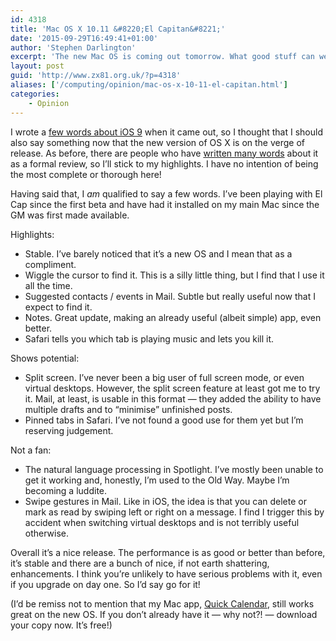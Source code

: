 ```yaml
---
id: 4318
title: 'Mac OS X 10.11 &#8220;El Capitan&#8221;'
date: '2015-09-29T16:49:41+01:00'
author: 'Stephen Darlington'
excerpt: 'The new Mac OS is coming out tomorrow. What good stuff can we expect to see?'
layout: post
guid: 'http://www.zx81.org.uk/?p=4318'
aliases: ['/computing/opinion/mac-os-x-10-11-el-capitan.html']
categories:
    - Opinion
---
```


I wrote a [few words about iOS 9](http://www.zx81.org.uk/computing/opinion/ios-9.html) when it came out, so I thought that I should also say something now that the new version of OS X is on the verge of release. As before, there are people who have [written many words](http://arstechnica.com/apple/2015/09/os-x-10-11-el-capitan-the-ars-technica-review/) about it as a formal review, so I’ll stick to my highlights. I have no intention of being the most complete or thorough here!

Having said that, I *am* qualified to say a few words. I’ve been playing with El Cap since the first beta and have had it installed on my main Mac since the GM was first made available.

Highlights:

- Stable. I’ve barely noticed that it’s a new OS and I mean that as a compliment.
- Wiggle the cursor to find it. This is a silly little thing, but I find that I use it all the time.
- Suggested contacts / events in Mail. Subtle but really useful now that I expect to find it.
- Notes. Great update, making an already useful (albeit simple) app, even better.
- Safari tells you which tab is playing music and lets you kill it.

Shows potential:

- Split screen. I’ve never been a big user of full screen mode, or even virtual desktops. However, the split screen feature at least got me to try it. Mail, at least, is usable in this format — they added the ability to have multiple drafts and to “minimise” unfinished posts.
- Pinned tabs in Safari. I’ve not found a good use for them yet but I’m reserving judgement.

Not a fan:

- The natural language processing in Spotlight. I’ve mostly been unable to get it working and, honestly, I’m used to the Old Way. Maybe I’m becoming a luddite.
- Swipe gestures in Mail. Like in iOS, the idea is that you can delete or mark as read by swiping left or right on a message. I find I trigger this by accident when switching virtual desktops and is not terribly useful otherwise.

Overall it’s a nice release. The performance is as good or better than before, it’s stable and there are a bunch of nice, if not earth shattering, enhancements. I think you’re unlikely to have serious problems with it, even if you upgrade on day one. So I’d say go for it!

(I’d be remiss not to mention that my Mac app, [Quick Calendar](https://itunes.apple.com/us/app/quick-calendar/id1004514425?ls=1&mt=12&at=11lmMT&ct=product), still works great on the new OS. If you don’t already have it — why not?! — download your copy now. It’s free!)
